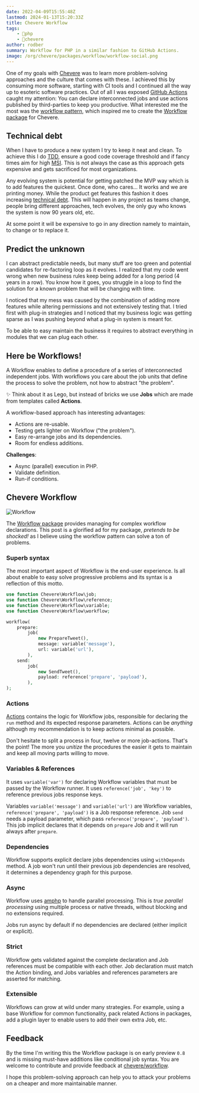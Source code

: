 ```yaml
---
date: 2022-04-09T15:55:48Z
lastmod: 2024-01-13T15:20:33Z
title: Chevere Workflow
tags:
    - 🐘php
    - 🥑chevere
author: rodber
summary: Workflow for PHP in a similar fashion to GitHub Actions.
image: /org/chevere/packages/workflow/workflow-social.png
---
```


One of my goals with [Chevere](https://chevere.org) was to learn more problem-solving approaches and the culture that comes with these. I achieved this by consuming more software, starting with CI tools and I continued all the way up to esoteric software practices. Out of all I was exposed [GitHub Actions](https://github.com/features/actions) caught my attention: You can declare interconnected jobs and use actions published by third-parties to keep you productive. What interested me the most was the [workflow pattern](https://en.wikipedia.org/wiki/Workflow_pattern), which inspired me to create the [Workflow package](https://chevere.org/packages/workflow) for Chevere.

## Technical debt

When I have to produce a new system I try to keep it neat and clean. To achieve this I do [TDD](https://en.wikipedia.org/wiki/Test-driven_development), ensure a good code coverage threshold and if fancy times aim for high [MSI](https://en.wikipedia.org/wiki/Mutation_testing). This is not always the case as this approach gets expensive and gets sacrificed for most organizations.

Any evolving system is potential for getting patched the MVP way which is to add features the quickest. Once done, who cares... It works and we are printing money. While the product get features this fashion it does increasing [technical debt](https://en.wikipedia.org/wiki/Technical_debt). This will happen in any project as teams change, people bring different approaches, tech evolves, the only guy who knows the system is now 90 years old, etc.

At some point it will be expensive to go in any direction namely to maintain, to change or to replace it.

## Predict the unknown

I can abstract predictable needs, but many stuff are too green and potential candidates for re-factoring loop as it evolves. I realized that my code went wrong when new business rules keep being added for a long period (4 years in a row). You know how it goes, you struggle in a loop to find the solution for a known problem that will be changing with time.

I noticed that my mess was caused by the combination of adding more features while altering permissions and not extensively testing that. I tried first with plug-in strategies and I noticed that my business logic was getting sparse as I was pushing beyond what a plug-in system is meant for.

To be able to easy maintain the business it requires to abstract  everything in modules that we can plug each other.

## Here be Workflows!

A Workflow enables to define a procedure of a series of interconnected independent jobs. With workflows you care about the job units that define the process to solve the problem, not how to abstract "the problem".

✨ Think about it as Lego, but instead of bricks we use **Jobs** which are made from templates called **Actions**.

A workflow-based approach has interesting advantages:

* Actions are re-usable.
* Testing gets lighter on Workflow ("the problem").
* Easy re-arrange jobs and its dependencies.
* Room for endless additions.

**Challenges**:

* Async (parallel) execution in PHP.
* Validate definition.
* Run-if conditions.

## Chevere Workflow

![Workflow](/org/chevere/packages/workflow/workflow-social-alt.svg)

The [Workflow package](https://chevere.org/packages/workflow) provides managing for complex workflow declarations. This post is a glorified ad for my package, _pretends to be shocked!_ as I believe using the workflow pattern can solve a ton of problems.

### Superb syntax

The most important aspect of Workflow is the end-user experience. Is all about enable to easy solve progressive problems and its syntax is a reflection of this motto.

```php
use function Chevere\Workflow\job;
use function Chevere\Workflow\reference;
use function Chevere\Workflow\variable;
use function Chevere\Workflow\workflow;

workflow(
    prepare:
        job(
            new PrepareTweet(),
            message: variable('message'),
            url: variable('url'),
        ),
    send:
        job(
            new SendTweet(),
            payload: reference('prepare', 'payload'),
        ),
);
```

### Actions

[Actions](https://chevere.org/packages/action) contains the logic for Workflow jobs, responsible for declaring the `run` method and its expected response parameters. Actions can be _anything_ although my recommendation is to keep actions minimal as possible.

Don't hesitate to split a process in four, twelve or more job-actions. That's the point! The more you _unitize_ the procedures the easier it gets to maintain and keep all moving parts willing to move.

### Variables & References

It uses `variable('var')` for declaring Workflow variables that must be passed by the Workflow runner. It uses `reference('job', 'key')` to reference previous jobs response keys.

Variables `variable('message')` and `variable('url')` are Workflow variables, `reference('prepare', 'payload')` is a Job response reference. Job `send` needs a payload parameter, which pass `reference('prepare', 'payload')`. This job implicit declares that it depends on `prepare` Job and it will run always after `prepare`.

### Dependencies

Workflow supports explicit declare jobs dependencies using `withDepends` method. A job won't run until their previous job dependencies are resolved, it determines a dependency graph for this purpose.

### Async

Workflow uses [amphp](https://amphp.org/) to handle parallel processing. This is _true parallel processing_ using multiple process or native threads, without blocking and no extensions required.

Jobs run async by default if no dependencies are declared (either implicit or explicit).

### Strict

Workflow gets validated against the complete declaration and Job references must be compatible with each other. Job declaration must match the Action binding, and Jobs variables and references parameters are asserted for matching.

### Extensible

Workflows can grow at wild under many strategies. For example, using a base Workflow for common functionality, pack related Actions in packages, add a plugin layer to enable users to add their own extra Job, etc.

## Feedback

By the time I'm writing this the Workflow package is on early preview `0.8` and is missing must-have additions like conditional job syntax. You are welcome to contribute and provide feedback at [chevere/workflow](https://github.com/chevere/workflow).

I hope this problem-solving approach can help you to attack your problems on a cheaper and more maintainable manner.
